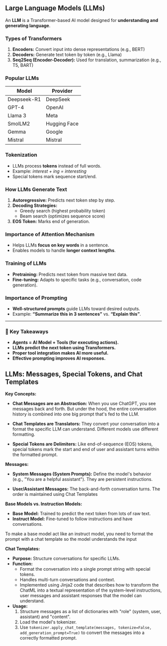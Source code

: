 
## Large Language Models (LLMs)
An **LLM** is a Transformer-based AI model designed for **understanding and generating language**.

### Types of Transformers
1. **Encoders:** Convert input into dense representations (e.g., BERT)
2. **Decoders:** Generate text token by token (e.g., Llama)
3. **Seq2Seq (Encoder-Decoder):** Used for translation, summarization (e.g., T5, BART)

### Popular LLMs
| Model      | Provider  |
|-----------|-----------|
| Deepseek-R1 | DeepSeek |
| GPT-4      | OpenAI   |
| Llama 3    | Meta     |
| SmolLM2    | Hugging Face |
| Gemma      | Google   |
| Mistral    | Mistral  |

### Tokenization
- LLMs process **tokens** instead of full words.
- Example: *interest + ing = interesting*
- Special tokens mark sequence start/end.

### How LLMs Generate Text
1. **Autoregressive:** Predicts next token step by step.
2. **Decoding Strategies:**
   - Greedy search (highest probability token)
   - Beam search (optimizes sequence score)
3. **EOS Token:** Marks end of generation.

### Importance of Attention Mechanism
- Helps LLMs **focus on key words** in a sentence.
- Enables models to handle **longer context lengths**.

### Training of LLMs
- **Pretraining:** Predicts next token from massive text data.
- **Fine-tuning:** Adapts to specific tasks (e.g., conversation, code generation).

### Importance of Prompting
- **Well-structured prompts** guide LLMs toward desired outputs.
- Example: **“Summarize this in 3 sentences”** vs. **“Explain this”**.

---
### 📌 Key Takeaways
- **Agents = AI Model + Tools (for executing actions).**
- **LLMs predict the next token using Transformers.**
- **Proper tool integration makes AI more useful.**
- **Effective prompting improves AI responses.**


## LLMs: Messages, Special Tokens, and Chat Templates

**Key Concepts:**

*   **Chat Messages are an Abstraction:**  When you use ChatGPT, you see messages back and forth. But under the hood, the entire conversation history is combined into one big prompt that's fed to the LLM.

*   **Chat Templates are Translators:** They convert your conversation into a format the specific LLM can understand. Different models use different formatting.

*   **Special Tokens are Delimiters:** Like end-of-sequence (EOS) tokens, special tokens mark the start and end of user and assistant turns within the formatted prompt.

**Messages:**

*   **System Messages (System Prompts):**  Define the model's behavior (e.g., "You are a helpful assistant").  They are persistent instructions.

*   **User/Assistant Messages:** The back-and-forth conversation turns. The order is maintained using Chat Templates

**Base Models vs. Instruction Models:**

*   **Base Model:** Trained to predict the next token from lots of raw text.
*   **Instruct Model:** Fine-tuned to follow instructions and have conversations.

To make a base model act like an instruct model, you need to format the prompt with a chat template so the model understands the input

**Chat Templates:**

*   **Purpose:** Structure conversations for specific LLMs.
*   **Function:**
    *   Format the conversation into a single prompt string with special tokens.
    *   Handles multi-turn conversations and context.
    *   Implemented using Jinja2 code that describes how to transform the ChatML into a textual representation of the system-level instructions, user messages and assistant responses that the model can understand.
*   **Usage:**
    1.  Structure messages as a list of dictionaries with "role" (system, user, assistant) and "content".
    2.  Load the model's tokenizer.
    3.  Use `tokenizer.apply_chat_template(messages, tokenize=False, add_generation_prompt=True)` to convert the messages into a correctly formatted prompt.
